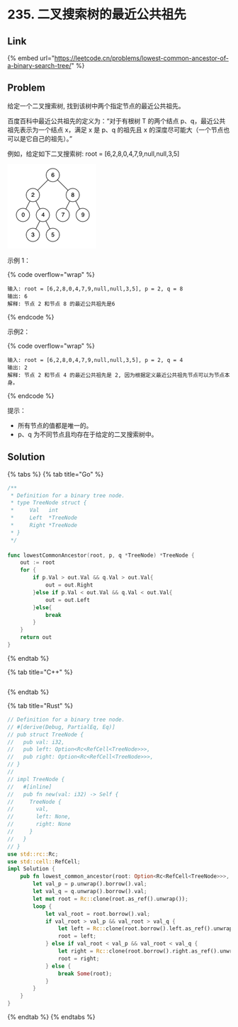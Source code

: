 # 235. 二叉搜索树的最近公共祖先

## Link

{% embed url="https://leetcode.cn/problems/lowest-common-ancestor-of-a-binary-search-tree/" %}

## Problem

给定一个二叉搜索树, 找到该树中两个指定节点的最近公共祖先。

百度百科中最近公共祖先的定义为：“对于有根树 T 的两个结点 p、q，最近公共祖先表示为一个结点 x，满足 x 是 p、q 的祖先且 x 的深度尽可能大（一个节点也可以是它自己的祖先）。”

例如，给定如下二叉搜索树:  root = \[6,2,8,0,4,7,9,null,null,3,5]

![](<../../.gitbook/assets/image (7).png>)

示例 1：

{% code overflow="wrap" %}
```
输入: root = [6,2,8,0,4,7,9,null,null,3,5], p = 2, q = 8
输出: 6 
解释: 节点 2 和节点 8 的最近公共祖先是6
```
{% endcode %}

示例2：

{% code overflow="wrap" %}
```
输入: root = [6,2,8,0,4,7,9,null,null,3,5], p = 2, q = 4
输出: 2
解释: 节点 2 和节点 4 的最近公共祖先是 2, 因为根据定义最近公共祖先节点可以为节点本身。
```
{% endcode %}

提示：

* 所有节点的值都是唯一的。
* p、q 为不同节点且均存在于给定的二叉搜索树中。

## Solution

{% tabs %}
{% tab title="Go" %}
```go
/**
 * Definition for a binary tree node.
 * type TreeNode struct {
 *     Val   int
 *     Left  *TreeNode
 *     Right *TreeNode
 * }
 */

func lowestCommonAncestor(root, p, q *TreeNode) *TreeNode {
	out := root
    for {
        if p.Val > out.Val && q.Val > out.Val{
            out = out.Right
        }else if p.Val < out.Val && q.Val < out.Val{
            out = out.Left
        }else{
            break
        }
    }
    return out
}
```
{% endtab %}

{% tab title="C++" %}
```cpp
```
{% endtab %}

{% tab title="Rust" %}
```rust
// Definition for a binary tree node.
// #[derive(Debug, PartialEq, Eq)]
// pub struct TreeNode {
//   pub val: i32,
//   pub left: Option<Rc<RefCell<TreeNode>>>,
//   pub right: Option<Rc<RefCell<TreeNode>>>,
// }
// 
// impl TreeNode {
//   #[inline]
//   pub fn new(val: i32) -> Self {
//     TreeNode {
//       val,
//       left: None,
//       right: None
//     }
//   }
// }
use std::rc::Rc;
use std::cell::RefCell;
impl Solution {
    pub fn lowest_common_ancestor(root: Option<Rc<RefCell<TreeNode>>>, p: Option<Rc<RefCell<TreeNode>>>, q: Option<Rc<RefCell<TreeNode>>>) -> Option<Rc<RefCell<TreeNode>>> {
        let val_p = p.unwrap().borrow().val;
        let val_q = q.unwrap().borrow().val;
        let mut root = Rc::clone(root.as_ref().unwrap());
        loop {
            let val_root = root.borrow().val;
            if val_root > val_p && val_root > val_q {
                let left = Rc::clone(root.borrow().left.as_ref().unwrap());
                root = left;
            } else if val_root < val_p && val_root < val_q {
                let right = Rc::clone(root.borrow().right.as_ref().unwrap());
                root = right;
            } else {
                break Some(root);
            }
        }
    }
}
```
{% endtab %}
{% endtabs %}

